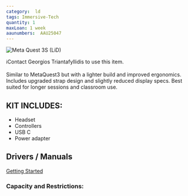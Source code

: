 ```yaml
---
category:  ld
tags: Immersive-Tech
quantity: 1
maxLoan: 1 week
aaunumbers:  AAU25047
---
```

![Meta Quest 3S (LiD)](https://www.uploadvr.com/content/images/size/w1200/2024/09/Quest-3S-UploadVR-hero.png)

ℹ️Contact Georgios Triantafyllidis to use this item.<br><br>Similar to MetaQuest3 but with a lighter build and improved ergonomics. Includes upgraded strap design and slightly reduced display specs. Best suited for longer sessions and classroom use.
## KIT INCLUDES:
-  Headset  
-  Controllers  
-  USB C  
-  Power adapter

## Drivers / Manuals
[Getting Started](https://www.meta.com/en-gb/help/quest/1274013607104018/)



### Capacity and Restrictions:
